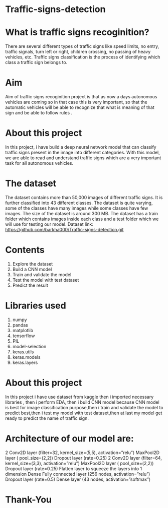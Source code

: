 # Traffic-signs-detection
# What is traffic signs recoginition?
There are several different types of traffic signs like speed limits, no entry, traffic signals, turn left or right, children crossing, no passing of heavy vehicles, etc. Traffic signs classification is the process of identifying which class a traffic sign belongs to.
# Aim 
Aim of traffic signs recoginition project is that as now a days autonomous vehicles are coming so in that case this is very important, so that the automatic vehicles will be able to recognize that what is meaning of that sign and be able to follow rules .
# About this project 
In this project, i have build a deep neural network model that can classify traffic signs present in the image into different categories. With this model, we are able to read and understand traffic signs which are a very important task for all autonomous vehicles.
# The dataset 
The dataset contains more than 50,000 images of different traffic signs. It is further classified into 43 different classes. The dataset is quite varying, some of the classes have many images while some classes have few images. The size of the dataset is around 300 MB. The dataset has a train folder which contains images inside each class and a test folder which we will use for testing our model.
Dataset link:
https://github.com/barkha000/Traffic-signs-detection.git
# Contents
1. Explore the dataset
2. Build a CNN model
3. Train and validate the model
4. Test the model with test dataset
5. Predict the result
# Libraries used
1. numpy
2. pandas
3. matplotlib
4. tensorflow
5. PIL
6. model-selection
6. keras.utils
7. keras.models
8. keras.layers
# About this project
In this project i have use dataset from kaggle then i imported necessary libraries , then i perform EDA, then i build CNN model because CNN model is best for image classification purpose,then i train and validate the model to predict best,then i test my model with test dataset,then at last my model get ready to predict the name of traffic sign.
# Architecture of our model are:
2 Conv2D layer (filter=32, kernel_size=(5,5), activation=”relu”)
MaxPool2D layer ( pool_size=(2,2))
Dropout layer (rate=0.25)
2 Conv2D layer (filter=64, kernel_size=(3,3), activation=”relu”)
MaxPool2D layer ( pool_size=(2,2))
Dropout layer (rate=0.25)
Flatten layer to squeeze the layers into 1 dimension
Dense Fully connected layer (256 nodes, activation=”relu”)
Dropout layer (rate=0.5)
Dense layer (43 nodes, activation=”softmax”)


# Thank-You




